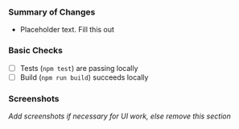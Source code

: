 ### Summary of Changes

- Placeholder text. Fill this out

### Basic Checks

- [ ] Tests (`npm test`) are passing locally
- [ ] Build (`npm run build`) succeeds locally

### Screenshots

_Add screenshots if necessary for UI work, else remove this section_
